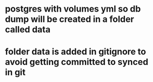 # postgres with volumes yml so db dump will be created in a folder called data
# folder data is added in gitignore to avoid getting committed to synced in git

